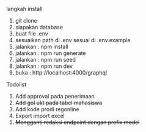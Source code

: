 langkah install

1. git clone
2. siapakan database
3. buat file .env
4. sesuaikan path di .env sesuai di .env.example
5. jalankan : npm install
6. jalankan : npm run generate
7. jalankan : npm run seed
8. jalankan : npm run dev
9. buka : http://localhost:4000/graphql

Todolist

1. Add approval pada penerimaan
2. ~~Add gol ukt pada tabel mahasiswa~~
3. Add kode prodi regonline
4. Export import excel
5. ~~Mengganti redaksi endpoint dengan prefix model~~
